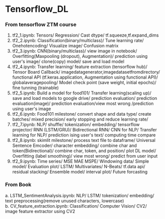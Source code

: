 # Tensorflow_DL
### From tensorflow ZTM course

1. tf2_1.ipynb: Tensors/ Regression/ Cast dtype/ tf.squeeze,tf.expand_dims
2. tf2_2.ipynb: Classification(binary/multiclass)/ Tune learning rate/ Onehotencoding/ Visualize image/ Confusion matrix
3. tf2_3.ipynb: CNN(binary/multiclass)/ view image in notebook/ Overfitting(Maxpooling (dropout), Augmentation)/ prediction using user's image/ clone(copy) model/ save and load model
4. tf2_4.ipynb: Transfer learning/ feature extraction (tensorflow hub)/ Tensor Board Callback/ imagedatagenerator,imagedatasetfromdirectory/ functional API (tf.keras.application, Augmentation using functional API)/ globalaveragepooling/ Model check point (save weight, initial epochs)/ fine tunning (trainable)
5. tf2_5.ipynb: Build a model for food101/ Transfer learning(scaling up)/ save and load models to google drive/ prediction evaluation/ prediction evaluation(image)/ prediction evaluation/view most wrong /prediction using user's image
6. tf2_6.ipynb: Food101 milestone/ convert shape and data type/ create batches/ mixed precision/ early stopping and reduce learning rate/ 
7. tf2_7.ipynb: NLP/ shuffle/ tokenization/ embedding/ tensorflow projector/ RNN (LSTM/GRU)/ Bidirectional RNN/ CNN for NLP/ Transfer learning for NLP/ prediction ising user's text/ computing time compare 
8. tf2_8.ipynb: skimlit milestone/ process text file to dataframe/ Universal Sentence Emcoder/ character embedding/ combine char and token(Bidirectional)/ combine char, token, and position/ plot DL model/ Overfitting (label smoothing)/ view most wrong/ predict from user input
9. tf2_9.ipynb: Time series/ MSE MAE MSPE/ Windowing data/ Simple model/ Evaluation plot/ LSTM/ Multivariates/ N-Beats/ tf.data api/ residual stacking/ Ensemble model/ interval plot/ Future forcasting


### From Book
a. LSTM_SentimentAnalysis.ipynb: NLP/ LSTM/ tokenization/ embedding/ text preprocessing(remove unused characters, lowercase) <br />
b. CV_feature_extraction.ipynb: Classification/ Computer Vision/ CV2/ image feature extractor using CV2
